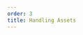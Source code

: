 ```yaml
---
order: 3
title: Handling Assets
---
```


<!-- This will link to another guide at /gamedev/assets along with a general flow using mermaid to show what it's supposed to look like -->